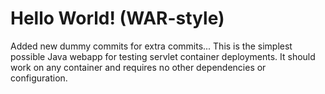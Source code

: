 Hello World! (WAR-style)
===============

Added new dummy commits for extra commits...
This is the simplest possible Java webapp for testing servlet container deployments.  It should work on any container and requires no other dependencies or configuration.
